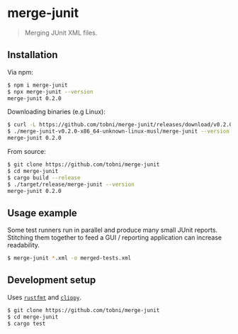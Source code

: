 # merge-junit
> Merging JUnit XML files.

## Installation

Via npm:
```sh
$ npm i merge-junit
$ npx merge-junit --version
merge-junit 0.2.0
```

Downloading binaries (e.g Linux):
```sh
$ curl -L https://github.com/tobni/merge-junit/releases/download/v0.2.0/merge-junit-v0.2.0-x86_64-unknown-linux-musl.tar.gz | tar -xz
$ ./merge-junit-v0.2.0-x86_64-unknown-linux-musl/merge-junit --version
merge-junit 0.2.0
```

From source:
```sh
$ git clone https://github.com/tobni/merge-junit
$ cd merge-junit
$ cargo build --release
$ ./target/release/merge-junit --version
merge-junit 0.2.0
```

## Usage example

Some test runners run in parallel and produce many small JUnit reports.
Stitching them together to feed a GUI / reporting application can increase readability.

```sh
$ merge-junit *.xml -o merged-tests.xml
```

## Development setup

Uses [`rustfmt`](https://github.com/rust-lang/rustfmt) and [`clippy`](https://github.com/rust-lang/rust-clippy).

```sh
$ git clone https://github.com/tobni/merge-junit
$ cd merge-junit
$ cargo test
```